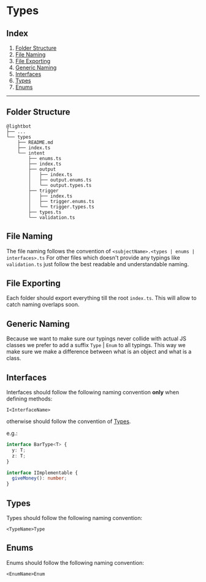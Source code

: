 # Types

## Index

1. [Folder Structure](#folder-structure)
1. [File Naming](#file-naming)
1. [File Exporting](#file-exporting)
1. [Generic Naming](#generic-naming)
1. [Interfaces](#interfaces)
1. [Types](#types)
1. [Enums](#enums)

---

## Folder Structure
```
@lightbot
├── ...
└── types
    ├── README.md
    ├── index.ts
    └── intent
        ├── enums.ts
        ├── index.ts
        ├── output
        │   ├── index.ts
        │   ├── output.enums.ts
        │   └── output.types.ts
        ├── trigger
        │   ├── index.ts
        │   ├── trigger.enums.ts
        │   └── trigger.types.ts
        ├── types.ts
        └── validation.ts
```

## File Naming

The file naming follows the convention of `<subjectName>.<types | enums | interfaces>.ts`
For other files which doesn't provide any typings like `validation.ts` just follow the best readable and understandable naming.

## File Exporting

Each folder should export everything till the root `index.ts`. This will allow to catch naming overlaps soon.

## Generic Naming

Because we want to make sure our typings never collide with actual JS classes we prefer to add a suffix `Type` | `Enum` to all typings.
This way we make sure we make a difference between what is an object and what is a class.

## Interfaces

Interfaces should follow the following naming convention **only** when defining methods:

`I<InterfaceName>`

otherwise should follow the convention of [Types](#types).

e.g.:
```ts
interface BarType<T> {
  y: T;
  z: T;
}

interface IImplementable {
  giveMoney(): number;
}
```

## Types

Types should follow the following naming convention:

`<TypeName>Type`


## Enums

Enums should follow the following naming convention:

`<EnumName>Enum`

